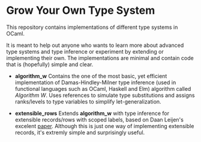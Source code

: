 Grow Your Own Type System
=========================


This repository contains implementations of different type systems in OCaml.

It is meant to help out anyone who wants to learn more about advanced type systems and
type inference or experiment by extending or implementing their own. The implementations
are minimal and contain code that is (hopefully) simple and clear.

-   **algorithm_w**
    Contains the one of the most basic, yet efficient implementation of Damas-Hindley-Milner
    type inference (used in functional languages such as OCaml, Haskell and Elm) algorithm
    called *Algorithm W*. Uses references to simulate type substitutions and assigns
    ranks/levels to type variables to simplify let-generalization.

-   **extensible_rows**
    Extends **algorithm_w** with type inference for extensible records/rows
    with scoped labels, based on Daan Leijen's excelent [paper][1]. Although this is just
    one way of implementing extensible records, it's extremly simple and surprisingly useful.



[1]: http://research.microsoft.com/apps/pubs/default.aspx?id=65409
